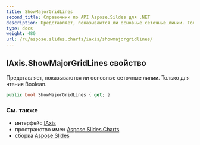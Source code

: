 ```yaml
---
title: ShowMajorGridLines
second_title: Справочник по API Aspose.Sildes для .NET
description: Представляет, показываются ли основные сеточные линии. Только для чтения Boolean.
type: docs
weight: 480
url: /ru/aspose.slides.charts/iaxis/showmajorgridlines/
---
```


## IAxis.ShowMajorGridLines свойство

Представляет, показываются ли основные сеточные линии. Только для чтения Boolean.

```csharp
public bool ShowMajorGridLines { get; }
```

### См. также

* интерфейс [IAxis](../../iaxis)
* пространство имен [Aspose.Slides.Charts](../../iaxis)
* сборка [Aspose.Slides](../../../)

<!-- DO NOT EDIT: сгенерировано xmldocmd для Aspose.Slides.dll -->